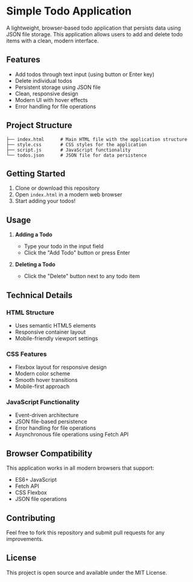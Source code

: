 # Simple Todo Application

A lightweight, browser-based todo application that persists data using JSON file storage. This application allows users to add and delete todo items with a clean, modern interface.

## Features

- Add todos through text input (using button or Enter key)
- Delete individual todos
- Persistent storage using JSON file
- Clean, responsive design
- Modern UI with hover effects
- Error handling for file operations

## Project Structure

```
├── index.html      # Main HTML file with the application structure
├── style.css       # CSS styles for the application
├── script.js       # JavaScript functionality
└── todos.json      # JSON file for data persistence
```

## Getting Started

1. Clone or download this repository
2. Open `index.html` in a modern web browser
3. Start adding your todos!

## Usage

1. **Adding a Todo**
   - Type your todo in the input field
   - Click the "Add Todo" button or press Enter

2. **Deleting a Todo**
   - Click the "Delete" button next to any todo item

## Technical Details

### HTML Structure
- Uses semantic HTML5 elements
- Responsive container layout
- Mobile-friendly viewport settings

### CSS Features
- Flexbox layout for responsive design
- Modern color scheme
- Smooth hover transitions
- Mobile-first approach

### JavaScript Functionality
- Event-driven architecture
- JSON file-based persistence
- Error handling for file operations
- Asynchronous file operations using Fetch API

## Browser Compatibility

This application works in all modern browsers that support:
- ES6+ JavaScript
- Fetch API
- CSS Flexbox
- JSON file operations

## Contributing

Feel free to fork this repository and submit pull requests for any improvements.

## License

This project is open source and available under the MIT License.
